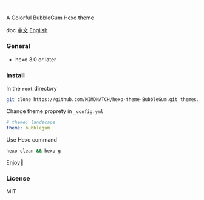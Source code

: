 # <img src="https://static.xiaoblogs.cn/img/20210920134002.png" style="zoom: 10%;" />

A Colorful BubbleGum Hexo theme



doc [中文](https://github.com/MIMONATCH/hexo-theme-BubbleGum/blob/main/README.md) [English](https://github.com/MIMONATCH/hexo-theme-BubbleGum/blob/main/doc/README-en.md)

### General

- hexo 3.0 or later

### Install

In the `root` directory

```sh
git clone https://github.com/MIMONATCH/hexo-theme-BubbleGum.git themes/bubblegum
```

Change theme proprety in `_config.yml` 

```yaml
# theme: landscape
theme: bubblegum
```

Use Hexo command

```sh
hexo clean && hexo g
```

Enjoy🍺

### License

MIT

